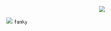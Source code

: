 <p align="center">
  <a href="https://github.com/anuraghazra/github-readme-stats">
    <img src="https://github-readme-stats.vercel.app/api/top-langs/?username=taiixu&layout=compact&count_private=true&theme=radical&bg_color=00000000&text_color=d8e5e8">
  </a>
</p>

<img src="https://cdn.discordapp.com/attachments/544797896042741769/1197269218664648734/smol_cirno.png?ex=65baa6d9&is=65a831d9&hm=acc69a35b2e509641a5dd3adf13f00fcd9975cb998cc203acabc46ee01f47c00&"> `funky`